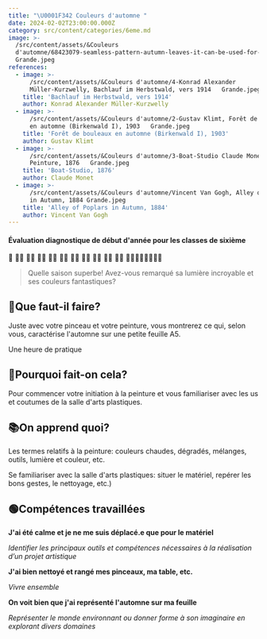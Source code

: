 ```yaml
---
title: "\U0001F342 Couleurs d'automne "
date: 2024-02-02T23:00:00.000Z
category: src/content/categories/6eme.md
image: >-
  /src/content/assets/&Couleurs
  d'automne/68423079-seamless-pattern-autumn-leaves-it-can-be-used-for-printing-on-fabric-wrapping-paper-wallpaper
  Grande.jpeg
references:
  - image: >-
      /src/content/assets/&Couleurs d'automne/4-Konrad Alexander
      Müller-Kurzwelly, Bachlauf im Herbstwald, vers 1914   Grande.jpeg
    title: 'Bachlauf im Herbstwald, vers 1914'
    author: Konrad Alexander Müller-Kurzwelly
  - image: >-
      /src/content/assets/&Couleurs d'automne/2-Gustav Klimt, Forêt de bouleaux
      en automne (Birkenwald I), 1903   Grande.jpeg
    title: 'Forêt de bouleaux en automne (Birkenwald I), 1903'
    author: Gustav Klimt
  - image: >-
      /src/content/assets/&Couleurs d'automne/3-Boat-Studio Claude Monet
      Peinture, 1876   Grande.jpeg
    title: 'Boat-Studio, 1876'
    author: Claude Monet
  - image: >-
      /src/content/assets/&Couleurs d'automne/Vincent Van Gogh, Alley of Poplars
      in Autumn, 1884 Grande.jpeg
    title: 'Alley of Poplars in Autumn, 1884'
    author: Vincent Van Gogh
---
```


#### Évaluation diagnostique de début d'année pour les classes de sixième

🍂 🍂🍂 🍂🍂 🍂🍂 🍂🍂 🍂🍂 🍂🍂 🍂🍂 🍂🍂 🍂🍂 🍂🍂 🍂🍂🍂🍂🍂🍂🍂🍂

> Quelle saison superbe! Avez-vous remarqué sa lumière incroyable et ses couleurs fantastiques?

## 🧐Que faut-il faire?

Juste avec votre pinceau et votre peinture, vous montrerez ce qui, selon vous, caractérise l'automne sur une petite feuille A5.

Une heure de pratique

## 🤨Pourquoi fait-on cela?

Pour commencer votre initiation à la peinture et vous familiariser avec les us et coutumes de la salle d'arts plastiques.

## 📚On apprend quoi?

Les termes relatifs à la peinture: couleurs chaudes, dégradés, mélanges, outils, lumière et couleur, etc.

Se familiariser avec la salle d'arts plastiques: situer le matériel, repérer les bons gestes, le nettoyage, etc.)

## 🟢Compétences travaillées 						&#x9;

**J'ai été calme et je ne me suis déplacé.e que pour le matériel**

*Identifier les principaux outils et compétences nécessaires à la réalisation d’un projet artistique*

**J'ai bien nettoyé et rangé mes pinceaux, ma table, etc.**

*Vivre ensemble*

**On voit bien que j'ai représenté l'automne sur ma feuille**

*Représenter le monde environnant ou donner forme à son imaginaire en explorant divers domaines*
